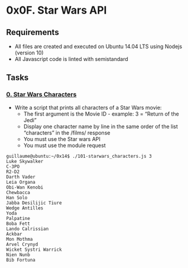 # 0x0F. Star Wars API

## Requirements

- All files are created and executed on Ubuntu 14.04 LTS using Nodejs (version 10)
- All Javascript code is linted with semistandard

## Tasks

### [0. Star Wars Characters](./0-starwars_characters.js)

- Write a script that prints all characters of a Star Wars movie:
  - The first argument is the Movie ID - example: 3 = “Return of the Jedi”
  - Display one character name by line in the same order of the list “characters” in the /films/ response
  - You must use the Star wars API
  - You must use the module request

```
guillaume@ubuntu:~/0x14$ ./101-starwars_characters.js 3
Luke Skywalker
C-3PO
R2-D2
Darth Vader
Leia Organa
Obi-Wan Kenobi
Chewbacca
Han Solo
Jabba Desilijic Tiure
Wedge Antilles
Yoda
Palpatine
Boba Fett
Lando Calrissian
Ackbar
Mon Mothma
Arvel Crynyd
Wicket Systri Warrick
Nien Nunb
Bib Fortuna
```

